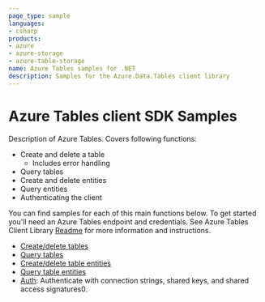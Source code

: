 ```yaml
---
page_type: sample
languages:
- csharp
products:
- azure
- azure-storage
- azure-table-storage
name: Azure Tables samples for .NET
description: Samples for the Azure.Data.Tables client library
---
```


# Azure Tables client SDK Samples
Description of Azure Tables. Covers following functions: 
* Create and delete a table
  * Includes error handling
* Query tables
* Create and delete entities
* Query entities
* Authenticating the client

You can find samples for each of this main functions below.
To get started you'll need an Azure Tables endpoint and credentials. See Azure Tables Client Library [Readme](https://github.com/Azure/azure-sdk-for-net/blob/master/sdk/tables/Azure.Data.Tables/README.md) for more information and instructions.

- [Create/delete tables](https://github.com/Azure/azure-sdk-for-net/blob/master/sdk/tables/Azure.Data.Tables/samples/Sample1CreateDeleteTables.md)
- [Query tables](https://github.com/Azure/azure-sdk-for-net/blob/master/sdk/tables/Azure.Data.Tables/samples/Sample3QueryTables.md)
- [Create/delete table entities](https://github.com/Azure/azure-sdk-for-net/blob/master/sdk/tables/Azure.Data.Tables/samples/Sample2CreateDeleteEntities.md)
- [Query table entities](https://github.com/Azure/azure-sdk-for-net/blob/master/sdk/tables/Azure.Data.Tables/samples/Sample4QueryEntities.md)
- [Auth](https://github.com/Azure/azure-sdk-for-net/blob/master/sdk/tables/Azure.Data.Tables/samples/Sample0Auth.md): Authenticate with connection strings, shared keys, and shared access signatures0.
